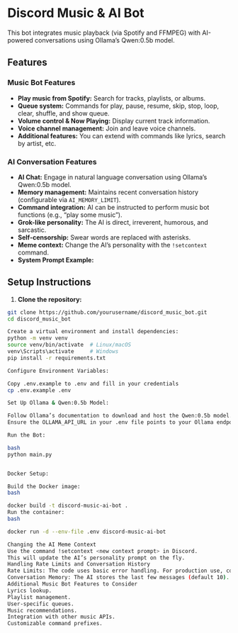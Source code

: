 # Discord Music & AI Bot

This bot integrates music playback (via Spotify and FFMPEG) with AI-powered conversations using Ollama’s Qwen:0.5b model.

## Features

### Music Bot Features
- **Play music from Spotify:** Search for tracks, playlists, or albums.
- **Queue system:** Commands for play, pause, resume, skip, stop, loop, clear, shuffle, and show queue.
- **Volume control & Now Playing:** Display current track information.
- **Voice channel management:** Join and leave voice channels.
- **Additional features:** You can extend with commands like lyrics, search by artist, etc.

### AI Conversation Features
- **AI Chat:** Engage in natural language conversation using Ollama’s Qwen:0.5b model.
- **Memory management:** Maintains recent conversation history (configurable via `AI_MEMORY_LIMIT`).
- **Command integration:** AI can be instructed to perform music bot functions (e.g., “play some music”).
- **Grok-like personality:** The AI is direct, irreverent, humorous, and sarcastic.
- **Self-censorship:** Swear words are replaced with asterisks.
- **Meme context:** Change the AI’s personality with the `!setcontext` command.
- **System Prompt Example:**


## Setup Instructions

1. **Clone the repository:**
 ```bash
 git clone https://github.com/yourusername/discord_music_bot.git
 cd discord_music_bot

Create a virtual environment and install dependencies:
python -m venv venv
source venv/bin/activate  # Linux/macOS
venv\Scripts\activate     # Windows
pip install -r requirements.txt

Configure Environment Variables:

Copy .env.example to .env and fill in your credentials 
cp .env.example .env

Set Up Ollama & Qwen:0.5b Model:

Follow Ollama’s documentation to download and host the Qwen:0.5b model.
Ensure the OLLAMA_API_URL in your .env file points to your Ollama endpoint.

Run the Bot:

bash
python main.py


Docker Setup:

Build the Docker image:
bash

docker build -t discord-music-ai-bot .
Run the container:
bash

docker run -d --env-file .env discord-music-ai-bot

Changing the AI Meme Context
Use the command !setcontext <new context prompt> in Discord.
This will update the AI’s personality prompt on the fly.
Handling Rate Limits and Conversation History
Rate Limits: The code uses basic error handling. For production use, consider adding retries and back-off strategies.
Conversation Memory: The AI stores the last few messages (default 10). Adjust the AI_MEMORY_LIMIT in the .env file to suit your needs.
Additional Music Bot Features to Consider
Lyrics lookup.
Playlist management.
User-specific queues.
Music recommendations.
Integration with other music APIs.
Customizable command prefixes.
